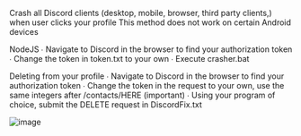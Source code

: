 Crash all Discord clients (desktop, mobile, browser, third party clients,) when user clicks your profile
This method does not work on certain Android devices

NodeJS
∙ Navigate to Discord in the browser to find your authorization token
∙ Change the token in token.txt to your own
∙ Execute crasher.bat

Deleting from your profile
∙ Navigate to Discord in the browser to find your authorization token
∙ Change the token in the request to your own, use the same integers after /contacts/HERE (important)
∙ Using your program of choice, submit the DELETE request in DiscordFix.txt



![image](https://github.com/Bypassed4132/discord-crash/assets/137695833/22de7861-3ba1-46d6-8656-261701203948)
